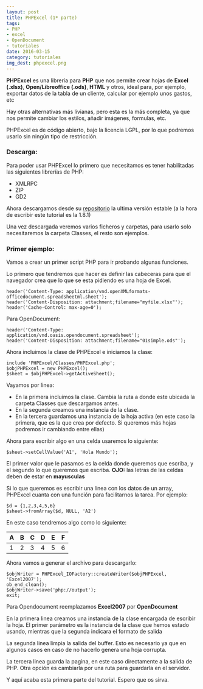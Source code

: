 ```yaml
---
layout: post
title: PHPExcel (1ª parte)
tags:
- PHP
- excel
- OpenDocument
- tutoriales
date: 2016-03-15
category: tutoriales
img_dest: phpexcel.png
---
```


**PHPExcel** es una librería para **PHP** que nos permite crear hojas de **Excel (.xlsx)**, **Open/Libreoffice (.ods)**, **HTML** y otros, ideal para, por ejemplo, exportar datos de la tabla de un cliente, calcular por ejemplo unos gastos, etc

Hay otras alternativas más livianas, pero esta es la más completa, ya que nos permite cambiar los estilos, añadir imágenes, formulas, etc.

PHPExcel es de código abierto, bajo la licencia LGPL, por lo que podremos usarlo sin ningún tipo de restricción.

### Descarga:

Para poder usar PHPExcel lo primero que necesitamos es tener habilitadas las siguientes librerías de PHP:

* XMLRPC
* ZIP
* GD2

Ahora descargamos desde su [repositorio](https://github.com/PHPOffice/PHPExcel/releases) la ultima versión estable (a la hora de escribir este tutorial es la 1.8.1)

Una vez descargada veremos varios ficheros y carpetas, para usarlo solo necesitaremos la carpeta Classes, el resto son ejemplos.

### Primer ejemplo:

Vamos a crear un primer script PHP para ir probando algunas funciones.

Lo primero que tendremos que hacer es definir las cabeceras para que el navegador crea que lo que se esta pidiendo es una hoja de Excel.

```php?start_inline=1
header('Content-Type: application/vnd.openXMLformats-officedocument.spreadsheetml.sheet');
header('Content-Disposition: attachment;filename="myfile.xlsx"');
header('Cache-Control: max-age=0');
```

Para OpenDocument:

```php?start_inline=1
header('Content-Type: application/vnd.oasis.opendocument.spreadsheet');
header('Content-Disposition: attachment;filename="01simple.ods"');
```

Ahora incluimos la clase de PHPExcel e iniciamos la clase:

```php?start_inline=1
include 'PHPExcel/Classes/PHPExcel.php';
$objPHPExcel = new PHPExcel();
$sheet = $objPHPExcel->getActiveSheet();
```

Vayamos por linea:

* En la primera incluimos la clase. Cambia la ruta a donde este ubicada la carpeta Classes que descargamos antes.
* En la segunda creamos una instancia de la clase.
* En la tercera guardamos una instancia de la hoja activa (en este caso la primera, que es la que crea por defecto. Si queremos más hojas podremos ir cambiando entre ellas)

Ahora para escribir algo en una celda usaremos lo siguiente:

```php?start_inline=1
$sheet->setCellValue('A1', 'Hola Mundo');
```

El primer valor que le pasamos es la celda donde queremos que escriba, y el segundo lo que queremos que escriba. **OJO:** las letras de las celdas deben de estar en **mayusculas**

Si lo que queremos es escribir una linea con los datos de un array, PHPExcel cuanta con una función para facilitarnos la tarea. Por ejemplo:

```php?start_inline=1
$d = {1,2,3,4,5,6}
$sheet->fromArray($d, NULL, 'A2')
```

En este caso tendremos algo como lo siguiente:

| A | B | C | D | E | F |
|---|---|---|---|---|---|
| 1 | 2 | 3 | 4 | 5 | 6 |


Ahora vamos a generar el archivo para descargarlo:

```php?start_inline=1
$objWriter = PHPExcel_IOFactory::createWriter($objPHPExcel, 'Excel2007');
ob_end_clean();
$objWriter->save('php://output');
exit;
```
Para Opendocument reemplazamos **Excel2007** por **OpenDocument**

En la primera linea creamos una instancia de la clase encargada de escribir la hoja. El primer parámetro es la instancia de la clase que hemos estado usando, mientras que la segunda indicara el formato de salida

La segunda linea limpia la salida del buffer. Esto es necesario ya que en algunos casos en caso de no hacerlo genera una hoja corrupta.

La tercera linea guarda la pagina, en este caso directamente a la salida de PHP. Otra opción es cambiarla por una ruta para guardarla en el servidor.

Y aquí acaba esta primera parte del tutorial. Espero que os sirva.
